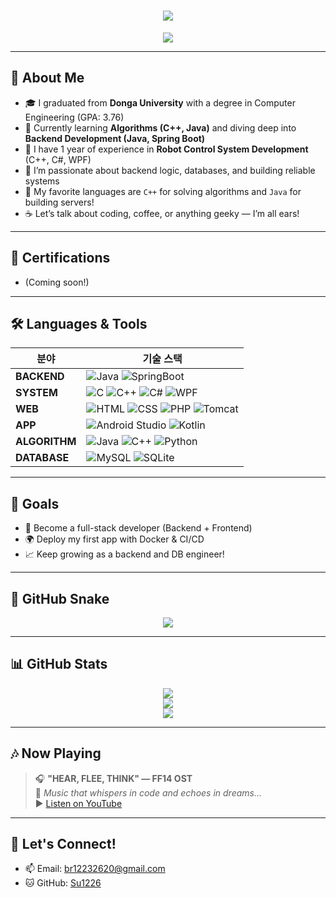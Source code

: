 

<!--
**Su1226/Su1226** is a ✨ _special_ ✨ repository because its `README.md` (this file) appears on your GitHub profile.

Here are some ideas to get you started:

- 🔭 I’m currently working on ...
- 🌱 I’m currently learning ...
- 👯 I’m looking to collaborate on ...
- 🤔 I’m looking for help with ...
- 💬 Ask me about ...
- 📫 How to reach me: ...
- 😄 Pronouns: ...
- ⚡ Fun fact: ...
-->

<h1 align="center">
  <img src="https://readme-typing-svg.herokuapp.com?font=Fira+Code&weight=600&size=28&duration=3000&pause=1000&color=F5C518&center=true&vCenter=true&width=500&lines=Hi%2C+I'm+Su!;Backend+Developer+with+a+warm+yellow+vibe+%F0%9F%92%9B;HEAR%2C+FLEE%2C+THINK" />
</h1>


<p align="center">
  <img src="https://capsule-render.vercel.app/api?type=waving&color=ffcc00&height=200&section=header&text=Welcome%20to%20my%20GitHub!&fontSize=40&fontColor=000000"/>
</p>

---

## 🐣 About Me

- 🎓 I graduated from **Donga University** with a degree in Computer Engineering (GPA: 3.76)
- 🧩 Currently learning **Algorithms (C++, Java)** and diving deep into **Backend Development (Java, Spring Boot)**
- 🤖 I have 1 year of experience in **Robot Control System Development** (C++, C#, WPF)
- 💛 I’m passionate about backend logic, databases, and building reliable systems
- 🌼 My favorite languages are `C++` for solving algorithms and `Java` for building servers!
- ☕ Let’s talk about coding, coffee, or anything geeky — I’m all ears!

---

## 📜 Certifications

- (Coming soon!)

---

## 🛠️ Languages & Tools

| 분야       | 기술 스택 |
|------------|-----------|
| **BACKEND**   | ![Java](https://img.shields.io/badge/Java-007396?style=flat&logo=java&logoColor=white) ![SpringBoot](https://img.shields.io/badge/SpringBoot-6DB33F?style=flat&logo=springboot&logoColor=white) |
| **SYSTEM**   | ![C](https://img.shields.io/badge/C-A8B9CC?style=flat&logo=c&logoColor=black)  ![C++](https://img.shields.io/badge/C++-00599C?style=flat&logo=c%2b%2b&logoColor=white)  ![C#](https://img.shields.io/badge/C%23-239120?style=flat&logo=c-sharp&logoColor=white)  ![WPF](https://img.shields.io/badge/WPF-512BD4?style=flat&logo=dotnet&logoColor=white) |
| **WEB**      | ![HTML](https://img.shields.io/badge/HTML5-E34F26?style=flat&logo=html5&logoColor=white)  ![CSS](https://img.shields.io/badge/CSS3-1572B6?style=flat&logo=css3&logoColor=white) ![PHP](https://img.shields.io/badge/PHP-777BB4?style=flat&logo=php&logoColor=white)  ![Tomcat](https://img.shields.io/badge/Tomcat-F8DC75?style=flat&logo=apachetomcat&logoColor=black) |
| **APP**      | ![Android Studio](https://img.shields.io/badge/Android_Studio-3DDC84?style=flat&logo=androidstudio&logoColor=white) ![Kotlin](https://img.shields.io/badge/Kotlin-7F52FF?style=flat&logo=kotlin&logoColor=white) |
| **ALGORITHM** | ![Java](https://img.shields.io/badge/Java-007396?style=flat&logo=java&logoColor=white)  ![C++](https://img.shields.io/badge/C++-00599C?style=flat&logo=c%2b%2b&logoColor=white)  ![Python](https://img.shields.io/badge/Python-3776AB?style=flat&logo=python&logoColor=white) |
| **DATABASE** | ![MySQL](https://img.shields.io/badge/MySQL-4479A1?style=flat&logo=mysql&logoColor=white) ![SQLite](https://img.shields.io/badge/SQLite-003B57?style=flat&logo=sqlite&logoColor=white) |

---

## 🎯 Goals

- 🧠 Become a full-stack developer (Backend + Frontend)
- 🌍 Deploy my first app with Docker & CI/CD
- 📈 Keep growing as a backend and DB engineer!
  
---

## 🐍 GitHub Snake

<p align="center">
  <img src="https://github.com/Su1226/Su1226/blob/output/github-contribution-grid-snake.svg" />
</p>

---
## 📊 GitHub Stats

<p align="center">
  <img src="https://github-readme-stats.vercel.app/api?username=Su1226&show_icons=true&theme=tokyonight" />
  <br/>
  <img src="https://github-readme-streak-stats.herokuapp.com/?user=Su1226&theme=tokyonight" />
  <br/>
  <img src="https://github-readme-stats.vercel.app/api/top-langs/?username=Su1226&layout=compact&theme=tokyonight" />
</p>

---

## 🎶 Now Playing

> 🎧 **"HEAR, FLEE, THINK" — FF14 OST**  
> 🌌 *Music that whispers in code and echoes in dreams...*  
> ▶️ [Listen on YouTube](https://www.youtube.com/watch?v=vWgpJ0k820w)

---

## 💌 Let's Connect!

- 📫 Email: br12232620@gmail.com  
- 🐱 GitHub: [Su1226](https://github.com/Su1226)
